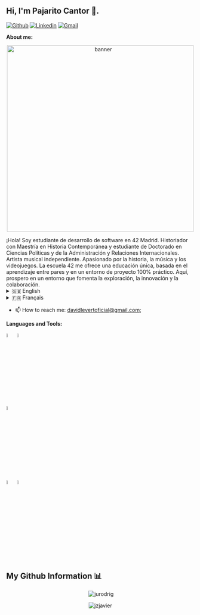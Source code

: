 ## Hi, I'm Pajarito Cantor 👋.

<!-- Badges
Use this website to generate badges: https://shields.io/
-->

[![Github](https://img.shields.io/badge/-Github-000?style=flat&logo=Github&logoColor=white)](https://github.com/PajaritoCantor)
[![Linkedin](https://img.shields.io/badge/-LinkedIn-blue?style=flat&logo=Linkedin&logoColor=white)](https://es.linkedin.com/in/juan-david-rodr%C3%ADguez-laverde-851317242)
[![Gmail](https://img.shields.io/badge/-Gmail-c14438?style=flat&logo=Gmail&logoColor=white)](mailto:javierjuarezarruk@gmail.com)
&nbsp;

**About me:**
<!-- Any image aligned to the right. Beware the width -->
</p>
<p align="center">
  <img width="500" alt="banner" src="https://github.com/PajaritoCantor/PajaritoCantor/assets/157131868/7e8dd6b4-0867-43c9-b95c-2bade162c3da">
</p>
¡Hola! Soy estudiante de desarrollo de software en 42 Madrid. Historiador con Maestría en Historia Contemporánea y estudiante de Doctorado en Ciencias Políticas y de la Administración y Relaciones Internacionales. Artista musical independiente. Apasionado por la historia, la música y los videojuegos. La escuela 42 me ofrece una educación única, basada en el aprendizaje entre pares y en un entorno de proyecto 100% práctico. Aquí, prospero en un entorno que fomenta la exploración, la innovación y la colaboración.
</details>

<details>
  <summary>🇬🇧 English</summary>
  
  ### English

  Hello! I am a software development student at 42 Madrid. Historian with a Master's Degree in Contemporary History and PhD student in Political and Administration Sciences and International Relations. Independent music artist. Enjoyed history, music and video games. School 42 offers me a unique education, based on parent-to-parent learning and a 100% hands-on project environment. Therefore, it thrives in an environment that drives exploration, innovation and collaboration.
</details>

<details>
  <summary>🇫🇷 Français</summary>
  
  ### Français

  Salut! Je suis étudiant en développement logiciel à 42 Madrid. Historien titulaire d'une maîtrise en histoire contemporaine et doctorant en sciences politiques et administratives et relations internationales. Artiste musical indépendant. J'ai apprécié l'histoire, la musique et les jeux vidéo. L'École 42 m'offre une éducation unique, basée sur un apprentissage parent à parent et un environnement de projet 100% pratique. Par conséquent, il prospère dans un environnement qui favorise l’exploration, l’innovation et la collaboration.
</details>


- 📫 How to reach me: davidlevertoficial@gmail.com;

**Languages and Tools:** 


  <!-- Languages and tools. 
  https://simpleicons.org/
  -->
  <code><img width="5%" src="https://unpkg.com/simple-icons@v11/icons/c.svg"></code>
  <code><img width="5%" src="https://unpkg.com/simple-icons@v11/icons/gnubash.svg"></code>
  <br />
  <code><img width="5%" src="https://unpkg.com/simple-icons@v11/icons/git.svg"></code>
  <br />
  <code><img width="5%" src="https://unpkg.com/simple-icons@v11/icons/vim.svg"></code>
  <code><img width="5%" src="https://unpkg.com/simple-icons@v11/icons/visualstudiocode.svg"></code>
  <br />
  <br />
</p>

## My Github Information 📊

<p align="center">&nbsp;<img align="center" src="https://github-readme-stats.vercel.app/api?username=jurodrig&show_icons=true&locale=en" alt="jurodrig" /></p>

<p align="center"><img align="center" src="https://github-readme-streak-stats.herokuapp.com/?user=jurodrig&" alt="jzjavier" /></p>
